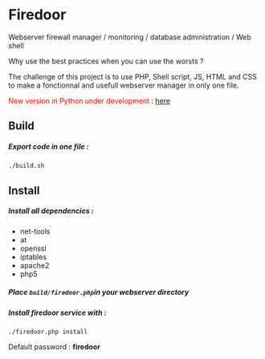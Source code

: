 # Firedoor
Webserver firewall manager / monitoring / database administration / Web shell


Why use the best practices when you can use the worsts ?

The challenge of this project is to use PHP, Shell script, JS, HTML and CSS to make a fonctionnal and usefull webserver manager in only one file.


<span style="color:red">New version in Python under development</span> : [here](https://github.com/H4ckd4ddy/Firedoor/tree/dev)


## Build
##### Export code in one file :

```
./build.sh
```

## Install

##### Install all dependencies :

* net-tools
* at
* openssl
* iptables
* apache2
* php5

##### Place ```build/firedoor.php```in your webserver directory

##### Install firedoor service with :

```
./firedoor.php install
```

Default password : **firedoor**
